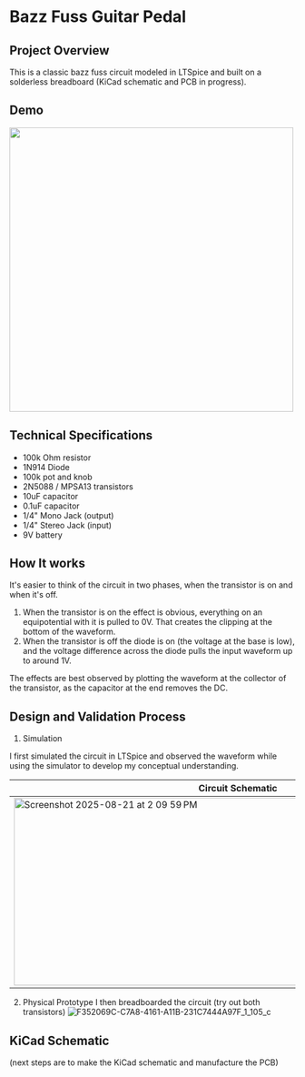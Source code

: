 # Bazz Fuss Guitar Pedal

## Project Overview
This is a classic bazz fuss circuit modeled in LTSpice and built on a solderless breadboard (KiCad schematic and PCB in progress).

## Demo
<img src="https://github.com/user-attachments/assets/aad28ed0-28ab-46fc-86cb-c2a7f88469d7" height=500 />


## Technical Specifications
- 100k Ohm resistor
- 1N914 Diode
- 100k pot and knob
- 2N5088 / MPSA13 transistors
- 10uF capacitor
- 0.1uF capacitor
- 1/4" Mono Jack (output)
- 1/4" Stereo Jack (input)
- 9V battery
  
## How It works
It's easier to think of the circuit in two phases, when the transistor is on and when it's off. 
1. When the transistor is on the effect is obvious, everything on an equipotential with it is pulled to 0V. That creates the clipping at the bottom of the waveform.
2. When the transistor is off the diode is on (the voltage at the base is low), and the voltage difference across the diode pulls the input waveform up to around 1V.

The effects are best observed by plotting the waveform at the collector of the transistor, as the capacitor at the end removes the DC.

## Design and Validation Process

1. Simulation

I first simulated the circuit in LTSpice and observed the waveform while using the simulator to develop my conceptual understanding.

Circuit Schematic | Waveform Output
--------| --------
<img width="789" height="330" alt="Screenshot 2025-08-21 at 2 09 59 PM" src="https://github.com/user-attachments/assets/817ceb6e-3f4d-47ea-b7db-d8afefec38ea" />|<img width="789" height="330" alt="Screenshot 2025-08-21 at 2 09 03 PM" src="https://github.com/user-attachments/assets/318348dd-d7f6-4693-9893-07c284bbc20d" />


2. Physical Prototype
I then breadboarded the circuit (try out both transistors)
![F352069C-C7A8-4161-A11B-231C7444A97F_1_105_c](https://github.com/user-attachments/assets/fa91a2cc-07b0-4403-a215-742f3d889593)

## KiCad Schematic
(next steps are to make the KiCad schematic and manufacture the PCB)
